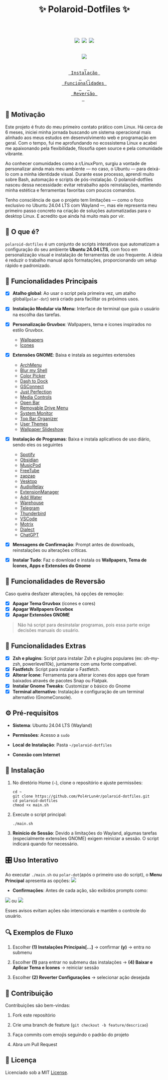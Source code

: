 <h1 align="center">
	✨ Polaroid-Dotfiles ✨
    </br></br>
<p align="center">
  <img src="https://img.shields.io/badge/made%20with-bash-blue?style=for-the-badge&logo=gnubash">
  <img src="https://img.shields.io/badge/ubuntu-24.04%20LTS-E95420?style=for-the-badge&logo=ubuntu&logoColor=white">
  <img src="https://img.shields.io/github/license/Pol4rLun4r/polaroid-dotfiles?style=for-the-badge">
</p>
    <img src=".github/overview.png">
</h1>

<div align = center>

&ensp;[<kbd> <br> Instalação <br> </kbd>](#-instalação)&ensp;
&ensp;[<kbd> <br> Funcionalidades <br> </kbd>](#-funcionalidades-principais)&ensp;
&ensp;[<kbd> <br> Reversão <br> </kbd>](#-funcionalidades-de-reversão)&ensp;

</div>

## 📝 Motivação

Este projeto é fruto do meu primeiro contato prático com Linux. Há cerca de 6 meses, iniciei minha jornada buscando um sistema operacional mais alinhado aos meus estudos em desenvolvimento web e programação em geral. Com o tempo, fui me aprofundando no ecossistema Linux e acabei me apaixonando pela flexibilidade, filosofia open source e pela comunidade vibrante.

Ao conhecer comunidades como a r/LinuxPorn, surgiu a vontade de personalizar ainda mais meu ambiente — no caso, o Ubuntu — para deixá-lo com a minha identidade visual. Durante esse processo, aprendi muito sobre Bash, automação e scripts de pós-instalação. O polaroid-dotfiles nasceu dessa necessidade: evitar retrabalho após reinstalações, mantendo minha estética e ferramentas favoritas com poucos comandos.

Tenho consciência de que o projeto tem limitações — como o foco exclusivo no Ubuntu 24.04 LTS com Wayland —, mas ele representa meu primeiro passo concreto na criação de soluções automatizadas para o desktop Linux. E acredito que ainda há muito mais por vir.

## 📖 O que é?

`polaroid-dotfiles` é um conjunto de scripts interativos que automatizam a configuração do seu ambiente **Ubuntu 24.04 LTS**, com foco em personalização visual e instalação de ferramentas de uso frequente. A ideia é reduzir o trabalho manual após formatações, proporcionando um setup rápido e padronizado.

## 🚀 Funcionalidades Principais
- [x] **Atalho global**: Ao usar o script pela primeira vez, um atalho global(`polar-dot`) será criado para facilitar os próximos usos.
- [x] **Instalação Modular via Menu**: Interface de terminal que guia o usuário na escolha das tarefas.
- [x] **Personalização Gruvbox**: Wallpapers, tema e ícones inspirados no estilo Gruvbox.
    - [Wallpapers](https://gruvbox-wallpapers.pages.dev/)
    - [Ícones](https://www.gnome-look.org/p/1961046)
- [x] **Extensões GNOME**: Baixa e instala as seguintes extensões
    - [ArchMenu](https://extensions.gnome.org/extension/3628/arcmenu/)
    - [Blur my Shell](https://extensions.gnome.org/extension/3193/blur-my-shell/)
    - [Color Picker](https://extensions.gnome.org/extension/3396/color-picker/)
    - [Dash to Dock](https://extensions.gnome.org/extension/307/dash-to-dock/)
    - [GSConnect](https://extensions.gnome.org/extension/1319/gsconnect/)
    - [Just Perfection](https://extensions.gnome.org/extension/3843/just-perfection/)
    - [Media Controls](https://extensions.gnome.org/extension/4470/media-controls/)
    - [Open Bar](https://extensions.gnome.org/extension/6580/open-bar/)
    - [Removable Drive Menu](https://extensions.gnome.org/extension/7/removable-drive-menu/)
    - [System Monitor](https://extensions.gnome.org/extension/6807/system-monitor/)
    - [Top Bar Organizer](https://extensions.gnome.org/extension/4356/top-bar-organizer/)
    - [User Themes](https://extensions.gnome.org/extension/19/user-themes/)
    - [Wallpaper Slideshow](https://extensions.gnome.org/extension/6281/wallpaper-slideshow/)
- [x] **Instalação de Programas**: Baixa e instala aplicativos de uso diário, sendo eles os seguintes
    - [Spotify](https://flathub.org/apps/com.spotify.Client)
    - [Obsidian](https://flathub.org/apps/md.obsidian.Obsidian)
    - [MusicPod](https://flathub.org/apps/org.feichtmeier.Musicpod)
    - [FreeTube](https://flathub.org/apps/search?q=freetube)
    - [zapzap](https://flathub.org/apps/com.rtosta.zapzap)
    - [Vesktop](https://flathub.org/apps/dev.vencord.Vesktop)
    - [AudioRelay](https://flathub.org/apps/net.audiorelay.AudioRelay)
    - [ExtensionManager](https://flathub.org/apps/com.mattjakeman.ExtensionManager)
    - [Add Water](https://flathub.org/apps/dev.qwery.AddWater)
    - [Warehouse](https://flathub.org/apps/io.github.flattool.Warehouse)
    - [Telegram](https://snapcraft.io/telegram-desktop)
    - [Thunderbird](https://snapcraft.io/thunderbird)
    - [VSCode](https://snapcraft.io/code)
    - [Motrix](https://snapcraft.io/motrix)
    - [Dialect](https://snapcraft.io/dialect)
    - [ChatGPT](https://snapcraft.io/chatgpt-desktop-client)

- [x] **Mensagens de Confirmação**: Prompt antes de downloads, reinstalações ou alterações críticas.
- [x] **Instalar Tudo**: Faz o download e instala os **Wallpapers, Tema de Ícones, Apps e Extensões do Gnome**

## 🔄 Funcionalidades de Reversão

Caso queira desfazer alterações, há opções de remoção:

- [x] **Apagar Tema Gruvbox** (ícones e cores)
- [x] **Apagar Wallpapers Gruvbox**
- [x] **Apagar Extensões GNOME**

> Não há script para desinstalar programas, pois essa parte exige decisões manuais do usuário.

## 🔧 Funcionalidades Extras

- [x] **Zsh e plugins**: Script para instalar Zsh e plugins populares (ex: oh-my-zsh, powerlevel10k), juntamente com uma fonte compatível.
- [x] **Fastfetch**: Script para instalar o Fastfetch.
- [x] **Alterar Ícone**: Ferramenta para alterar ícones dos apps que foram baixados através de pacotes Snap ou Flatpak.
- [x] **Instalar Gnome Tweaks**: Customizar o básico do Gnome
- [x] **Terminal alternativo**: Instalação e configuração de um terminal alternativo (GnomeConsole).

## ⚙️ Pré-requisitos

- **Sistema**: Ubuntu 24.04 LTS (Wayland)
    
- **Permissões**: Acesso a `sudo`
    
- **Local de Instalação**: Pasta `~/polaroid-dotfiles`
    
- **Conexão com Internet**
    

## 💾 Instalação

1. No diretório Home (`~`), clone o repositório e ajuste permissões:
    
    ```
    cd ~
    git clone https://github.com/Pol4rLun4r/polaroid-dotfiles.git
    cd polaroid-dotfiles
    chmod +x main.sh
    ```
    
2. Execute o script principal:
    
    ```
    ./main.sh
    ```
    
3. **Reinício de Sessão**: Devido a limitações do Wayland, algumas tarefas (especialmente extensões GNOME) exigem reiniciar a sessão. O script indicará quando for necessário.

## 🎛️ Uso Interativo

Ao executar `./main.sh` ou `polar-dot`(após o primeiro uso do script), o **Menu Principal** apresenta as opções:
<img src=".github/main.png"/>

- **Confirmações**: Antes de cada ação, são exibidos prompts como:
<img src=".github/confirm-exemple1.png">
    ou
<img src=".github/confirm-exemple2.png">

Esses avisos evitam ações não intencionais e mantêm o controle do usuário.

## 🔍 Exemplos de Fluxo

1. Escolher **(1) Instalações Principais[...]** → confirmar **(y)** → entra no submenu
    
2. Escolher **(1)** para entrar no submenu das instalações → **(4) Baixar e Aplicar Tema e Ícones** → reiniciar sessão
    
3. Escolher **(2) Reverter Configurações** → selecionar ação desejada
    
## 🤝 Contribuição

Contribuições são bem-vindas:

1. Fork este repositório
    
2. Crie uma branch de feature (`git checkout -b feature/descricao`)
    
3. Faça commits com emojis seguindo o padrão do projeto
    
4. Abra um Pull Request
    

## 📄 Licença

Licenciado sob a MIT [License](LICENSE).
